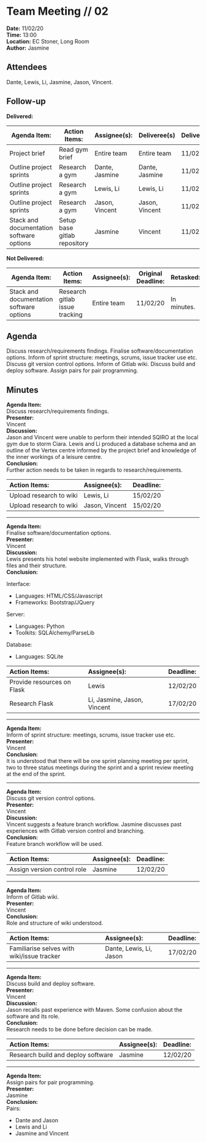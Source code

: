 # Team Meeting // 02
**Date:** 11/02/20 \
**Time:** 13:00\
**Location:** EC Stoner, Long Room\
**Author:** Jasmine
## Attendees
Dante, Lewis, Li, Jasmine, Jason, Vincent.

## Follow-up
**Delivered:**

| Agenda Item:                             | Action Items:                | Assignee(s):   | Deliveree(s)   | Delivered: |
|------------------------------------------|------------------------------|----------------|----------------|------------|
| Project brief                            | Read gym brief               | Entire team    | Entire team    | 11/02/20   |
| Outline project sprints                  | Research a gym               | Dante, Jasmine | Dante, Jasmine | 11/02/20   |
| Outline project sprints                  | Research a gym               | Lewis, Li      | Lewis, Li      | 11/02/20   |
| Outline project sprints                  | Research a gym               | Jason, Vincent | Jason, Vincent | 11/02/20   |
| Stack and documentation software options | Setup base gitlab repository | Jasmine        | Vincent        | 11/02/20   |

**Not Delivered:**

| Agenda Item:                             | Action Items:                  | Assignee(s): | Original Deadline: | Retasked:   |
|------------------------------------------|--------------------------------|--------------|--------------------|-------------|
| Stack and documentation software options | Research gitlab issue tracking | Entire team  | 11/02/20           | In minutes. |

## Agenda
Discuss research/requirements findings. Finalise software/documentation options. Inform of sprint structure: meetings, scrums, issue tracker use etc. Discuss git version control options. Inform of Gitlab wiki. Discuss build and deploy software. Assign pairs for pair programming. 

## Minutes
**Agenda Item:**\
Discuss research/requirements findings.\
**Presenter:**\
Vincent\
**Discussion:**\
Jason and Vincent were unable to perform their intended SQIRO at the local gym due to storm Ciara. Lewis and Li produced a database schema and an outline of the Vertex centre informed by the project brief and knowledge of the inner workings of a leisure centre.\
**Conclusion:**\
Further action needs to be taken in regards to research/requirements.

| Action Items:  | Assignee(s): | Deadline: |
|:-----------------------|:---------------------|:----------------|
|Upload research to wiki|Lewis, Li|15/02/20|
|Upload research to wiki|Jason, Vincent|15/02/20|

---
**Agenda Item:**\
Finalise software/documentation options.\
**Presenter:**\
Vincent\
**Discussion:**\
Lewis presents his hotel website implemented with Flask, walks through files and their structure.\
**Conclusion:**

Interface:
- Languages: HTML/CSS/Javascript
- Frameworks: Bootstrap/JQuery

Server:
- Languages: Python
- Toolkits: SQLAlchemy/ParseLib

Database:
- Languages: SQLite

| Action Items:  | Assignee(s): | Deadline: |
|:-----------------------|:---------------------|:----------------|
|Provide resources on Flask|Lewis|12/02/20|
|Research Flask|Li, Jasmine, Jason, Vincent|17/02/20|

---
**Agenda Item:**\
Inform of sprint structure: meetings, scrums, issue tracker use etc.\
**Presenter:**\
Vincent\
**Conclusion:**\
It is understood that there will be one sprint planning meeting per sprint, two to three status meetings during the sprint and a sprint review meeting at the end of the sprint.

---
**Agenda Item:**\
Discuss git version control options.\
**Presenter:**\
Vincent\
**Discussion:**\
Vincent suggests a feature branch workflow. Jasmine discusses past experiences with Gitlab version control and branching. \
**Conclusion:**\
Feature branch workflow will be used.

| Action Items:  | Assignee(s): | Deadline: |
|:-----------------------|:---------------------|:----------------|
|Assign version control role|Jasmine|12/02/20|

---
**Agenda Item:**\
Inform of Gitlab wiki.\
**Presenter:**\
Vincent\
**Conclusion:**\
Role and structure of wiki understood.

| Action Items:  | Assignee(s): | Deadline: |
|:-----------------------|:---------------------|:----------------|
|Familiarise selves with wiki/issue tracker|Dante, Lewis, Li, Jason|17/02/20|

---
**Agenda Item:**\
Discuss build and deploy software.\
**Presenter:**\
Vincent\
**Discussion:**\
Jason recalls past experience with Maven. Some confusion about the software and its role.\
**Conclusion:**\
Research needs to be done before decision can be made.

| Action Items:  | Assignee(s): | Deadline: |
|:-----------------------|:---------------------|:----------------|
|Research build and deploy software|Jasmine|12/02/20|

---
**Agenda Item:**\
Assign pairs for pair programming.\
**Presenter:**\
Jasmine\
**Conclusion:**\
Pairs:
- Dante and Jason
- Lewis and Li
- Jasmine and Vincent


